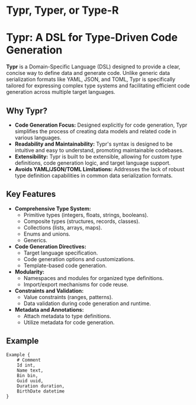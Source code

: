 Typr, Typer, or Type-R
======================

# Typr: A DSL for Type-Driven Code Generation

**Typr** is a Domain-Specific Language (DSL) designed to provide a clear, concise way to define data and generate code. Unlike generic data serialization formats like YAML, JSON, and TOML, Typr is specifically tailored for expressing complex type systems and facilitating efficient code generation across multiple target languages.

## Why Typr?

* **Code Generation Focus:** Designed explicitly for code generation, Typr simplifies the process of creating data models and related code in various languages.
* **Readability and Maintainability:** Typr's syntax is designed to be intuitive and easy to understand, promoting maintainable codebases.
* **Extensibility:** Typr is built to be extensible, allowing for custom type definitions, code generation logic, and target language support.
* **Avoids YAML/JSON/TOML Limitations:** Addresses the lack of robust type definition capabilities in common data serialization formats.

## Key Features

* **Comprehensive Type System:**
    * Primitive types (integers, floats, strings, booleans).
    * Composite types (structures, records, classes).
    * Collections (lists, arrays, maps).
    * Enums and unions.
    * Generics.
* **Code Generation Directives:**
    * Target language specification.
    * Code generation options and customizations.
    * Template-based code generation.
* **Modularity:**
    * Namespaces and modules for organized type definitions.
    * Import/export mechanisms for code reuse.
* **Constraints and Validation:**
    * Value constraints (ranges, patterns).
    * Data validation during code generation and runtime.
* **Metadata and Annotations:**
    * Attach metadata to type definitions.
    * Utilize metadata for code generation.

## Example

```typr
Example {
    # Comment
    Id int,
    Name text,
    Bin bin,
    Guid uuid,
    Duration duration,
    BirthDate datetime
}
```
